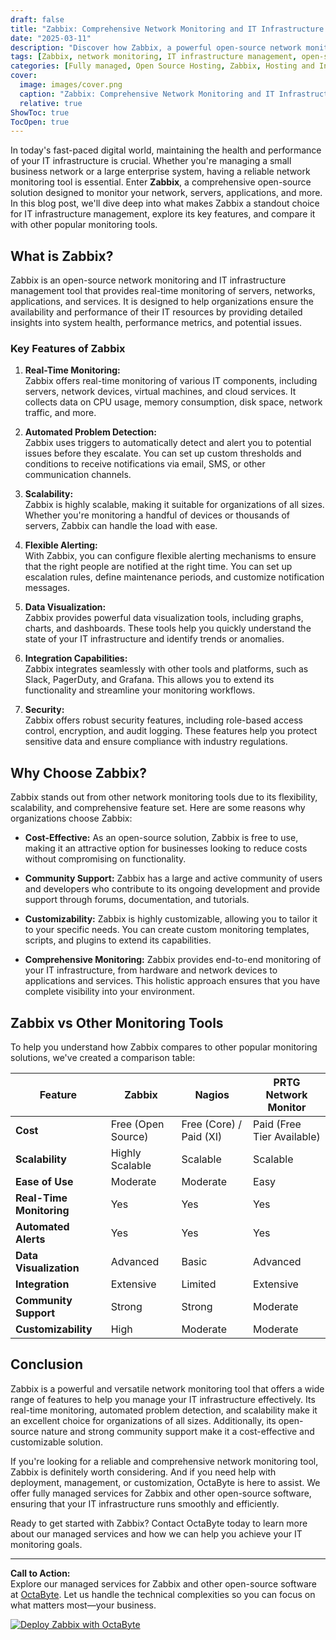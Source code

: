 ```yaml
---
draft: false
title: "Zabbix: Comprehensive Network Monitoring and IT Infrastructure Management"
date: "2025-03-11"
description: "Discover how Zabbix, a powerful open-source network monitoring tool, can help you manage your IT infrastructure with ease. Learn about its features, benefits, and how it compares to other monitoring solutions."
tags: [Zabbix, network monitoring, IT infrastructure management, open-source monitoring tools, Zabbix vs Nagios, Zabbix vs PRTG, Zabbix features, Zabbix benefits, server monitoring, network performance monitoring]
categories: [Fully managed, Open Source Hosting, Zabbix, Hosting and Infrastructure, Monitoring]
cover:
  image: images/cover.png
  caption: "Zabbix: Comprehensive Network Monitoring and IT Infrastructure Management"
  relative: true
ShowToc: true
TocOpen: true
---
```



In today's fast-paced digital world, maintaining the health and performance of your IT infrastructure is crucial. Whether you're managing a small business network or a large enterprise system, having a reliable network monitoring tool is essential. Enter **Zabbix**, a comprehensive open-source solution designed to monitor your network, servers, applications, and more. In this blog post, we'll dive deep into what makes Zabbix a standout choice for IT infrastructure management, explore its key features, and compare it with other popular monitoring tools.

## What is Zabbix?

Zabbix is an open-source network monitoring and IT infrastructure management tool that provides real-time monitoring of servers, networks, applications, and services. It is designed to help organizations ensure the availability and performance of their IT resources by providing detailed insights into system health, performance metrics, and potential issues.

### Key Features of Zabbix

1. **Real-Time Monitoring:**  
   Zabbix offers real-time monitoring of various IT components, including servers, network devices, virtual machines, and cloud services. It collects data on CPU usage, memory consumption, disk space, network traffic, and more.

2. **Automated Problem Detection:**  
   Zabbix uses triggers to automatically detect and alert you to potential issues before they escalate. You can set up custom thresholds and conditions to receive notifications via email, SMS, or other communication channels.

3. **Scalability:**  
   Zabbix is highly scalable, making it suitable for organizations of all sizes. Whether you're monitoring a handful of devices or thousands of servers, Zabbix can handle the load with ease.

4. **Flexible Alerting:**  
   With Zabbix, you can configure flexible alerting mechanisms to ensure that the right people are notified at the right time. You can set up escalation rules, define maintenance periods, and customize notification messages.

5. **Data Visualization:**  
   Zabbix provides powerful data visualization tools, including graphs, charts, and dashboards. These tools help you quickly understand the state of your IT infrastructure and identify trends or anomalies.

6. **Integration Capabilities:**  
   Zabbix integrates seamlessly with other tools and platforms, such as Slack, PagerDuty, and Grafana. This allows you to extend its functionality and streamline your monitoring workflows.

7. **Security:**  
   Zabbix offers robust security features, including role-based access control, encryption, and audit logging. These features help you protect sensitive data and ensure compliance with industry regulations.

## Why Choose Zabbix?

Zabbix stands out from other network monitoring tools due to its flexibility, scalability, and comprehensive feature set. Here are some reasons why organizations choose Zabbix:

- **Cost-Effective:** As an open-source solution, Zabbix is free to use, making it an attractive option for businesses looking to reduce costs without compromising on functionality.
  
- **Community Support:** Zabbix has a large and active community of users and developers who contribute to its ongoing development and provide support through forums, documentation, and tutorials.

- **Customizability:** Zabbix is highly customizable, allowing you to tailor it to your specific needs. You can create custom monitoring templates, scripts, and plugins to extend its capabilities.

- **Comprehensive Monitoring:** Zabbix provides end-to-end monitoring of your IT infrastructure, from hardware and network devices to applications and services. This holistic approach ensures that you have complete visibility into your environment.

## Zabbix vs Other Monitoring Tools

To help you understand how Zabbix compares to other popular monitoring solutions, we've created a comparison table:

| Feature                | Zabbix                  | Nagios                  | PRTG Network Monitor    |
|------------------------|-------------------------|-------------------------|-------------------------|
| **Cost**               | Free (Open Source)      | Free (Core) / Paid (XI) | Paid (Free Tier Available) |
| **Scalability**        | Highly Scalable         | Scalable                | Scalable                |
| **Ease of Use**        | Moderate                | Moderate                | Easy                    |
| **Real-Time Monitoring** | Yes                    | Yes                     | Yes                     |
| **Automated Alerts**   | Yes                     | Yes                     | Yes                     |
| **Data Visualization** | Advanced                | Basic                   | Advanced                |
| **Integration**        | Extensive               | Limited                 | Extensive               |
| **Community Support**  | Strong                  | Strong                  | Moderate                |
| **Customizability**    | High                    | Moderate                | Moderate                |

## Conclusion

Zabbix is a powerful and versatile network monitoring tool that offers a wide range of features to help you manage your IT infrastructure effectively. Its real-time monitoring, automated problem detection, and scalability make it an excellent choice for organizations of all sizes. Additionally, its open-source nature and strong community support make it a cost-effective and customizable solution.

If you're looking for a reliable and comprehensive network monitoring tool, Zabbix is definitely worth considering. And if you need help with deployment, management, or customization, OctaByte is here to assist. We offer fully managed services for Zabbix and other open-source software, ensuring that your IT infrastructure runs smoothly and efficiently.

Ready to get started with Zabbix? Contact OctaByte today to learn more about our managed services and how we can help you achieve your IT monitoring goals.

---

**Call to Action:**  
Explore our managed services for Zabbix and other open-source software at [OctaByte](https://octabyte.io). Let us handle the technical complexities so you can focus on what matters most—your business.

[![Deploy Zabbix with OctaByte](/images/deploy-on-octabyte.png)](https://octabyte.io/fully-managed-open-source-services/hosting-and-infrastructure/monitoring/zabbix)